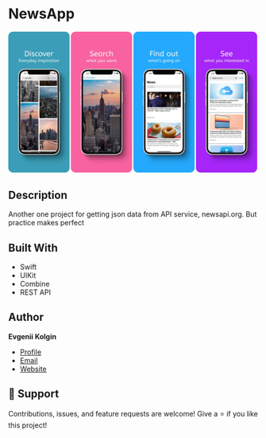 # NewsApp
![screenshot](/screenshot.webp)
## Description
Another one project for getting json data from API service, newsapi.org. But practice makes perfect

## Built With
- Swift
- UIKit
- Combine
- REST API

## Author
**Evgenii Kolgin**

- [Profile](https://github.com/Colgates "Evgenii Kolgin")
- [Email](mailto:kolgin.ev@gmail.com?subject=Hi% "Hi!")
- [Website](https://evgeniikolgin.ru "Welcome")

## 🤝 Support
Contributions, issues, and feature requests are welcome!
Give a ⭐️ if you like this project!
